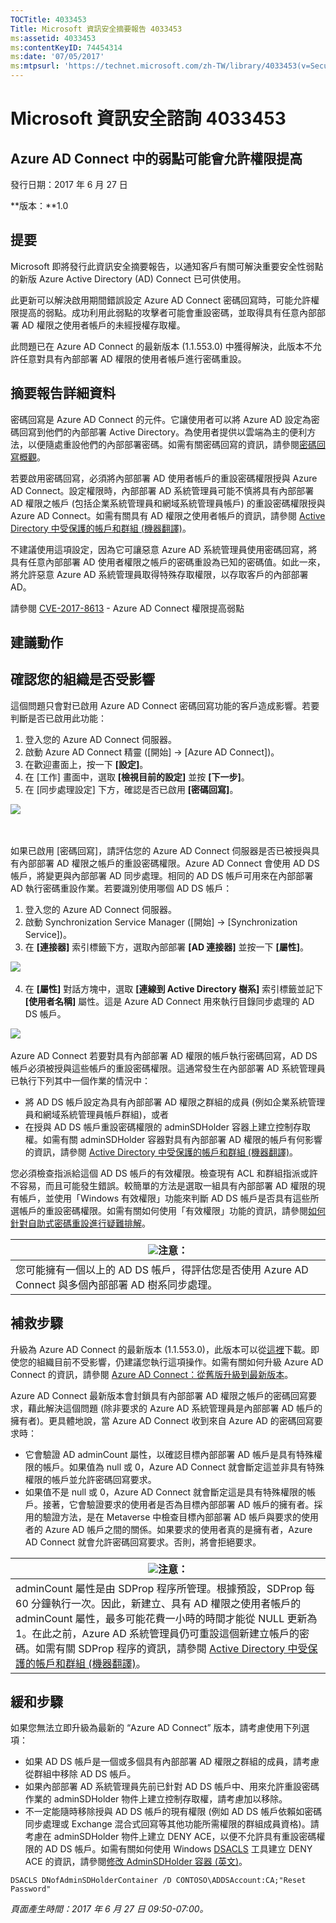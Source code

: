 ```yaml
---
TOCTitle: 4033453
Title: Microsoft 資訊安全摘要報告 4033453
ms:assetid: 4033453
ms:contentKeyID: 74454314
ms:date: '07/05/2017'
ms:mtpsurl: 'https://technet.microsoft.com/zh-TW/library/4033453(v=Security.10)'
---
```


Microsoft 資訊安全諮詢 4033453
==============================

Azure AD Connect 中的弱點可能會允許權限提高
-------------------------------------------

發行日期：2017 年 6 月 27 日

**版本：**1.0

提要
----

<span id="sectionToggle0"></span>
Microsoft 即將發行此資訊安全摘要報告，以通知客戶有關可解決重要安全性弱點的新版 Azure Active Directory (AD) Connect 已可供使用。

此更新可以解決啟用期間錯誤設定 Azure AD Connect 密碼回寫時，可能允許權限提高的弱點。成功利用此弱點的攻擊者可能會重設密碼，並取得具有任意內部部署 AD 權限之使用者帳戶的未經授權存取權。

此問題已在 Azure AD Connect 的最新版本 (1.1.553.0) 中獲得解決，此版本不允許任意對具有內部部署 AD 權限的使用者帳戶進行密碼重設。

摘要報告詳細資料
----------------

<span id="sectionToggle1"></span>
密碼回寫是 Azure AD Connect 的元件。它讓使用者可以將 Azure AD 設定為密碼回寫到他們的內部部署 Active Directory。為使用者提供以雲端為主的便利方法，以便隨處重設他們的內部部署密碼。如需有關密碼回寫的資訊，請參閱[密碼回寫概觀](https://docs.microsoft.com/zh-tw/azure/active-directory/active-directory-passwords-writeback)。

若要啟用密碼回寫，必須將內部部署 AD 使用者帳戶的重設密碼權限授與 Azure AD Connect。設定權限時，內部部署 AD 系統管理員可能不慎將具有內部部署 AD 權限之帳戶 (包括企業系統管理員和網域系統管理員帳戶) 的重設密碼權限授與 Azure AD Connect。如需有關具有 AD 權限之使用者帳戶的資訊，請參閱 [Active Directory 中受保護的帳戶和群組 (機器翻譯)](https://docs.microsoft.com/zh-tw/windows-server/identity/ad-ds/plan/security-best-practices/appendix-c--protected-accounts-and-groups-in-active-directory)。

不建議使用這項設定，因為它可讓惡意 Azure AD 系統管理員使用密碼回寫，將具有任意內部部署 AD 使用者權限之帳戶的密碼重設為已知的密碼值。如此一來，將允許惡意 Azure AD 系統管理員取得特殊存取權限，以存取客戶的內部部署 AD。

請參閱 [CVE-2017-8613](https://cve.mitre.org/cgi-bin/cvename.cgi?name=cve-2017-8613) - Azure AD Connect 權限提高弱點

建議動作
--------

<span id="sectionToggle2"></span>
**確認您的組織是否受影響**
--------------------------

這個問題只會對已啟用 Azure AD Connect 密碼回寫功能的客戶造成影響。若要判斷是否已啟用此功能：

1.  登入您的 Azure AD Connect 伺服器。
2.  啟動 Azure AD Connect 精靈 (\[開始\] → \[Azure AD Connect\])。
3.  在歡迎畫面上，按一下 **\[設定\]**。
4.  在 \[工作\] 畫面中，選取 **\[檢視目前的設定\]** 並按 **\[下一步\]**。
5.  在 \[同步處理設定\] 下方，確認是否已啟用 **\[密碼回寫\]**。

![](../../images/Mt803213.EB9A43C32235251CEBA30763CA023255(zh-TW,Security.10).png) 

 

如果已啟用 \[密碼回寫\]，請評估您的 Azure AD Connect 伺服器是否已被授與具有內部部署 AD 權限之帳戶的重設密碼權限。Azure AD Connect 會使用 AD DS 帳戶，將變更與內部部署 AD 同步處理。相同的 AD DS 帳戶可用來在內部部署 AD 執行密碼重設作業。若要識別使用哪個 AD DS 帳戶：

1.  登入您的 Azure AD Connect 伺服器。
2.  啟動 Synchronization Service Manager (\[開始\] → \[Synchronization Service\])。
3.  在 **\[連接器\]** 索引標籤下方，選取內部部署 **\[AD 連接器\]** 並按一下 **\[屬性\]**。

![](../../images/Mt803213.DB61E87568D302355369B23FC0475F46(zh-TW,Security.10).png) 

4.  在 **\[屬性\]** 對話方塊中，選取 **\[連線到 Active Directory 樹系\]** 索引標籤並記下 **\[使用者名稱\]** 屬性。這是 Azure AD Connect 用來執行目錄同步處理的 AD DS 帳戶。

![](../../images/Mt803213.BD84BA8E1D6EF8D03644EA75D5C15A1C(zh-TW,Security.10).png) 

Azure AD Connect 若要對具有內部部署 AD 權限的帳戶執行密碼回寫，AD DS 帳戶必須被授與這些帳戶的重設密碼權限。這通常發生在內部部署 AD 系統管理員已執行下列其中一個作業的情況中：

-   將 AD DS 帳戶設定為具有內部部署 AD 權限之群組的成員 (例如企業系統管理員和網域系統管理員帳戶群組)，或者
-   在授與 AD DS 帳戶重設密碼權限的 adminSDHolder 容器上建立控制存取權。如需有關 adminSDHolder 容器對具有內部部署 AD 權限的帳戶有何影響的資訊，請參閱 [Active Directory 中受保護的帳戶和群組 (機器翻譯)](https://docs.microsoft.com/zh-tw/windows-server/identity/ad-ds/plan/security-best-practices/appendix-c--protected-accounts-and-groups-in-active-directory)。

您必須檢查指派給這個 AD DS 帳戶的有效權限。檢查現有 ACL 和群組指派或許不容易，而且可能發生錯誤。較簡單的方法是選取一組具有內部部署 AD 權限的現有帳戶，並使用「Windows 有效權限」功能來判斷 AD DS 帳戶是否具有這些所選帳戶的重設密碼權限。如需有關如何使用「有效權限」功能的資訊，請參閱[如何針對自助式密碼重設進行疑難排解](https://docs.microsoft.com/zh-tw/azure/active-directory/active-directory-passwords-troubleshoot)。

| <img src="../../images/Mt803213.note(zh-TW,Security.10).gif" class="note" />注意： |
|-----------------------------------------------------------------------------------------------------------|
| 您可能擁有一個以上的 AD DS 帳戶，得評估您是否使用 Azure AD Connect 與多個內部部署 AD 樹系同步處理。       |

補救步驟
--------

升級為 Azure AD Connect 的最新版本 (1.1.553.0)，此版本可以從[這裡](https://www.microsoft.com/en-us/download/details.aspx?id=47594)下載。即使您的組織目前不受影響，仍建議您執行這項操作。如需有關如何升級 Azure AD Connect 的資訊，請參閱 [Azure AD Connect：從舊版升級到最新版本](https://docs.microsoft.com/zh-tw/azure/active-directory/connect/active-directory-aadconnect-upgrade-previous-version)。

Azure AD Connect 最新版本會封鎖具有內部部署 AD 權限之帳戶的密碼回寫要求，藉此解決這個問題 (除非要求的 Azure AD 系統管理員是內部部署 AD 帳戶的擁有者)。更具體地說，當 Azure AD Connect 收到來自 Azure AD 的密碼回寫要求時：

-   它會驗證 AD adminCount 屬性，以確認目標內部部署 AD 帳戶是具有特殊權限的帳戶。如果值為 null 或 0，Azure AD Connect 就會斷定這並非具有特殊權限的帳戶並允許密碼回寫要求。
-   如果值不是 null 或 0，Azure AD Connect 就會斷定這是具有特殊權限的帳戶。接著，它會驗證要求的使用者是否為目標內部部署 AD 帳戶的擁有者。採用的驗證方法，是在 Metaverse 中檢查目標內部部署 AD 帳戶與要求的使用者的 Azure AD 帳戶之間的關係。如果要求的使用者真的是擁有者，Azure AD Connect 就會允許密碼回寫要求。否則，將會拒絕要求。

| <img src="../../images/Mt803213.note(zh-TW,Security.10).gif" class="note" />注意：                                                                                                                                                                                                                                                                                                                                                                                         |
|---------------------------------------------------------------------------------------------------------------------------------------------------------------------------------------------------------------------------------------------------------------------------------------------------------------------------------------------------------------------------------------------------------------------------------------------------------------------------------------------------|
| adminCount 屬性是由 SDProp 程序所管理。根據預設，SDProp 每 60 分鐘執行一次。因此，新建立、具有 AD 權限之使用者帳戶的 adminCount 屬性，最多可能花費一小時的時間才能從 NULL 更新為 1。在此之前，Azure AD 系統管理員仍可重設這個新建立帳戶的密碼。如需有關 SDProp 程序的資訊，請參閱 [Active Directory 中受保護的帳戶和群組 (機器翻譯)](https://docs.microsoft.com/zh-tw/windows-server/identity/ad-ds/plan/security-best-practices/appendix-c--protected-accounts-and-groups-in-active-directory)。 |

緩和步驟
--------

如果您無法立即升級為最新的 “Azure AD Connect” 版本，請考慮使用下列選項：

-   如果 AD DS 帳戶是一個或多個具有內部部署 AD 權限之群組的成員，請考慮從群組中移除 AD DS 帳戶。
-   如果內部部署 AD 系統管理員先前已針對 AD DS 帳戶中、用來允許重設密碼作業的 adminSDHolder 物件上建立控制存取權，請考慮加以移除。
-   不一定能隨時移除授與 AD DS 帳戶的現有權限 (例如 AD DS 帳戶依賴如密碼同步處理或 Exchange 混合式回寫等其他功能所需權限的群組成員資格)。請考慮在 adminSDHolder 物件上建立 DENY ACE，以便不允許具有重設密碼權限的 AD DS 帳戶。如需有關如何使用 Windows [DSACLS](https://technet.microsoft.com/zh-tw/library/cc771151(v=ws.11).aspx) 工具建立 DENY ACE 的資訊，請參閱[修改 AdminSDHolder 容器 (英文)](https://technet.microsoft.com/zh-tw/library/cc772662(v=ws.10).aspx)。

`DSACLS DNofAdminSDHolderContainer /D CONTOSO\ADDSAccount:CA;"Reset Password"`

*頁面產生時間：2017 年 6 月 27 日 09:50-07:00。*